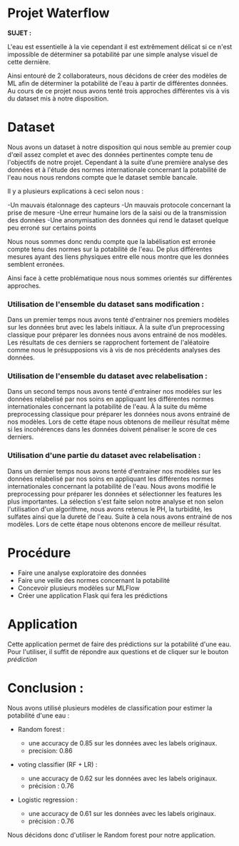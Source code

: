 # Projet Waterflow

**SUJET :**  

L'eau est essentielle à la vie cependant il est extrêmement délicat si ce n'est impossible de déterminer sa potabilité par une simple analyse visuel de cette dernière. 

Ainsi entouré de 2 collaborateurs, nous décidons de créer des modèles de ML afin de déterminer la potabilité de l'eau à partir de différentes données.
Au cours de ce projet nous avons tenté trois approches différentes vis à vis du dataset mis à notre disposition.

# Dataset

Nous avons un dataset à notre disposition qui nous semble au premier coup d'œil assez complet et avec des données pertinentes compte tenu de l'objectifs de notre projet.
Cependant à la suite d’une première analyse des données et à l'étude des normes internationale concernant la potabilité de l'eau nous nous rendons compte que le dataset semble bancale.

Il y a plusieurs explications à ceci selon nous :  

-Un mauvais étalonnage des capteurs
-Un mauvais protocole concernant la prise de mesure
-Une erreur humaine lors de la saisi ou de la transmission des données
-Une anonymisation des données qui rend le dataset quelque peu erroné sur certains points

Nous nous sommes donc rendu compte que la labélisation est erronée compte tenu des normes sur la potabilité de l'eau.
De plus différentes mesures ayant des liens physiques entre elle nous montre que les données semblent erronées.


Ainsi face à cette problématique nous nous sommes orientés sur différentes approches.


### Utilisation de l'ensemble du dataset sans modification :

Dans un premier temps nous avons tenté d'entrainer nos premiers modèles sur les données brut avec les labels initiaux.
À la suite d’un preprocessing classique pour préparer les données nous avons entrainé de nos modèles.
Les résultats de ces derniers se rapprochent fortement de l'aléatoire comme nous le présupposions vis à vis de nos précédents analyses des données.

### Utilisation de l'ensemble du dataset avec relabelisation :

Dans un second temps nous avons tenté d'entrainer nos modèles sur les données relabelisé par nos soins en appliquant les différentes normes internationales concernant la potabilité de l'eau.
À la suite du même preprocessing classique pour préparer les données nous avons entrainé de nos modèles.
Lors de cette étape nous obtenons de meilleur résultat même si les incohérences dans les données doivent pénaliser le score de ces derniers.

### Utilisation d'une partie du dataset avec relabelisation :

Dans un dernier temps nous avons tenté d'entrainer nos modèles sur les données relabelisé par nos soins en appliquant les différentes normes internationales concernant la potabilité de l'eau.
Nous avons modifié le preprocessing pour préparer les données et sélectionner les features les plus importantes.
La sélection s'est faite selon notre analyse et non selon l'utilisation d'un algorithme, nous avons retenus le PH, la turbidité, les sulfates ainsi que la dureté de l'eau.
Suite à cela nous avons entrainé de nos modèles.
Lors de cette étape nous obtenons encore de meilleur résultat.



# Procédure

* Faire une analyse exploratoire des données
* Faire une veille des normes concernant la potabilité
* Concevoir plusieurs modèles sur MLFlow
* Créer une application Flask qui fera les prédictions

# Application

Cette application permet de faire des prédictions sur la potabilité d'une eau. 
Pour l'utiliser, il suffit de répondre aux questions et de cliquer sur le bouton *prédiction*


# Conclusion :
Nous avons utilisé plusieurs modèles de classification pour estimer la potabilité d'une eau :  

* Random forest :
    * une accuracy de 0.85 sur les données avec les labels originaux.
    * precision: 0.86

* voting classifier (RF + LR) :  
    * une accuracy de 0.62 sur les données avec les labels originaux.
    * précision : 0.76
 
      
* Logistic regression :  
    * une accuracy de 0.61 sur les données avec les labels originaux.
    * précision : 0.76
    
Nous décidons donc d'utiliser le Random forest pour notre application.

